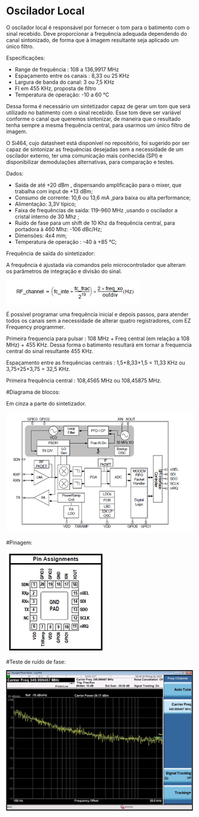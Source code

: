 # Oscilador Local

O oscilador local é responsável por fornecer o tom para o batimento com o sinal recebido. Deve proporcionar a frequência adequada dependendo do canal sintonizado, de forma que à imagem resultante seja aplicado um único filtro.

Especificações:
  - Range de frequência : 108 a 136,9917 MHz
  - Espaçamento entre os canais : 8,33 ou 25 KHz
  - Largura de banda do canal: 3 ou 7,5 KHz
  - FI em 455 KHz, proposta de filtro
  - Temperatura de operação: -10 a 60 °C

Dessa forma é necessário um sintetizador capaz de gerar um tom que será utilizado no batimento com o sinal recebido. Esse tom deve ser variável conforme o canal que queremos sintonizar, de maneira que o resultado tenha sempre a mesma frequência central, para usarmos um único filtro de imagem.

O Si464, cujo datasheet está disponível no repositório, foi sugerido por ser capaz de sintonizar as frequências desejadas sem a necessidade de um oscilador externo, ter uma comunicação mais conhecida (SPI) e disponibilizar demodulações alternativas, para comparação e testes.

Dados:
 - Saída de até +20 dBm , dispensando amplificação para o mixer, que trabalha com input de +13 dBm;
 - Consumo de corrente: 10,6 ou 13,6 mA ,para baixa ou alta performance;
 - Alimentação: 3,3V típico;
 - Faixa de frequências de saída: 119–960 MHz ,usando o oscilador a cristal interno de 30 Mhz ;
 - Ruído de fase para um shift de 10 Khz da frequência central, para portadora à 460 Mhz: -106 dBc/Hz;
 - Dimensões: 4x4 mm;
 - Temperatura de operação : -40 à +85 °C; 

Frequência de saída do sintetizador:


A frequência é  ajustada via comandos pelo microcontrolador que alteram os parâmetros de integração e divisão do sinal.

![](freq.jpg)

É possível programar uma frequência inicial e depois passos, para atender todos os canais sem a necessidade de alterar quatro registradores, com EZ Frequency programmer.

Primeira frequencia para pulsar : 108 MHz + Freq central (em relação a 108 MHz) + 455 KHz.
Dessa forma o batimento resultará em tornar a frequencia central do sinal resultante 455 KHz.

Espaçamento entre as frequências centrais : 1,5+8,33+1,5 = 11,33 KHz  ou 3,75+25+3,75 = 32,5 KHz.

Primeira frequência central : 108,4565 MHz ou 108,45875 MHz.


#Diagrama de blocos:

Em cinza a parte do sintetizador.

![](modembloco.png)

#Pinagem:

![](modempin.jpg)


#Teste de ruído de fase:

![](phasenoise_modem.jpeg)
